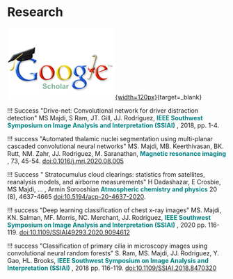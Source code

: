 
# Research

[![scholar](assets/icons/Google-Scholar-Logo.jpeg){width=120px}](https://scholar.google.com/citations?hl=en&user=nWupjAsAAAAJ ){target=_blank}

!!! Success "Drive-net: Convolutional network for driver distraction detection"
    MS Majdi, S Ram, JT. Gill, JJ. Rodríguez, <span style='color:teal'> **IEEE Southwest Symposium on Image Analysis and Interpretation (SSIAI)** </span>, 2018, pp. 1-4.

!!! success "Automated thalamic nuclei segmentation using multi-planar cascaded convolutional neural networks"
    MS. Majdi, MB. Keerthivasan, BK. Rutt, NM. Zahr, JJ. Rodriguez, M. Saranathan, <span style='color:teal'> **Magnetic resonance imaging** </span>, 73, 45-54.
    [doi:0.1016/j.mri.2020.08.005](https://doi.org/10.1016/j.mri.2020.08.005)

!!! Success " Stratocumulus cloud clearings: statistics from satellites, reanalysis models, and airborne measurements"
    H Dadashazar, E Crosbie, MS Majdi, ... , Armin Sorooshian
    <span style='color:teal'> **Atmospheric chemistry and physics** </span>20 (8), 4637-4665
    [doi:10.5194/acp-20-4637-2020](https://doi.org/10.5194/acp-20-4637-2020).

!!! success "Deep learning classification of chest x-ray images"
    MS. Majdi, KN. Salman, MF. Morris, NC. Merchant, JJ. Rodriguez, <span style='color:teal'> **IEEE Southwest Symposium on Image Analysis and Interpretation (SSIAI)** </span>, 2020 pp. 116-119.
    [doi:10.1109/SSIAI49293.2020.9094612](https://doi.org/10.1109/SSIAI49293.2020.9094612)

!!! success "Classification of primary cilia in microscopy images using convolutional neural random forests"
    S. Ram, MS. Majdi, JJ. Rodriguez, Y. Gao, HL. Brooks, <span style='color:teal'> **IEEE Southwest Symposium on Image Analysis and Interpretation (SSIAI)** </span>, 2018 pp. 116-119.
    [doi:10.1109/SSIAI.2018.8470320](https://doi.org/10.1109/SSIAI.2018.8470320)

